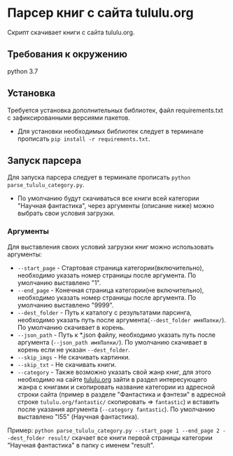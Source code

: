# Парсер книг с сайта tululu.org

Скрипт скачивает книги с сайта tululu.org.

## Требования к окружению

python 3.7

## Установка

Требуется установка дополнительных библиотек, файл requirements.txt с зафиксированными версиями пакетов.
  - Для установки необходимых библиотек следует в терминале прописать `pip install -r requirements.txt`.

## Запуск парсера

Для запуска парсера следует в терминале прописать `python parse_tululu_category.py`.
  - По умолчанию будут скачиваться все книги всей категории "Научная фантастика", через аргументы (описание ниже) можно выбрать свои условия загрузки. 

### Аргументы

Для выставления своих условий загрузки книг можно использовать аргументы:

  - `--start_page` - Стартовая страница категории(включительно), необходимо указать номер страницы после аргумента. По умолчанию выставлено "1".
  - `--end_page` - Конечная страница категории(не включительно), необходимо указать номер страницы после аргумента. По умолчанию выставлено "9999".
  - `--dest_folder` - Путь к каталогу с результатами парсинга, необходимо указать путь после аргумента(`--dest_folder имяПапки/`). По умолчанию скачивает в корень.
  - `--json_path` - Путь к *.json файлу, необходимо указать путь после аргумента (`--json_path имяПапки/`). По умолчанию скачивает в корень если не указан `--dest_folder`.
  - `--skip_imgs` - Не скачивать картинки.
  - `--skip_txt` - Не скачивать книги.
  - `--category` - Также возможно указать свой жанр книг, для этого необходимо на сайте [tululu.org](http://tululu.org/) зайти в раздел интересующего жанра с книгами и скопировать название категории из адресной строки сайта
   (пример в разделе "Фантастика и фэнтези" в адресной строке `tululu.org/fantastic/` скопировать => `fantastic`) и вставить после указания аргумента (`--category fantastic`). По умолчанию выставлено "l55" (Научная фантастика).

Пример: `python parse_tululu_category.py --start_page 1 --end_page 2 --dest_folder result/` скачает все книги первой страницы категории "Научная фантастика" в папку с именем "result".